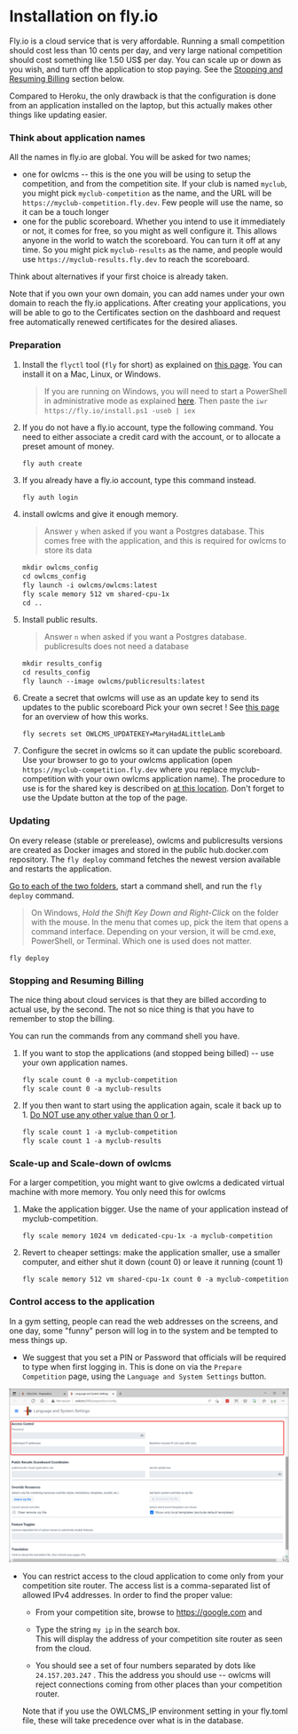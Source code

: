 # Installation on fly.io

Fly.io is a cloud service that is very affordable.  Running a small competition should cost less than 10 cents per day, and very large national competition should cost something like 1.50 US$ per day.  You can scale up or down as you wish, and turn off the application to stop paying. See the [Stopping and Resuming Billing](#stopping-and-resuming-billing) section below.

Compared to Heroku, the only drawback is that the configuration is done from an application installed on the laptop, but this actually makes other things like updating easier. 

### Think about application names

All the names in fly.io are global.  You will be asked for two names;

- one for owlcms -- this is the one you will be using to setup the competition, and from the competition site.  If your club is named `myclub`,  you might pick `myclub-competition` as the name, and the URL will be `https://myclub-competition.fly.dev`.  Few people will use the name, so it can be a touch longer
- one for the public scoreboard.  Whether you intend to use it immediately or not, it comes for free, so you might as well configure it.  This allows anyone in the world to watch the scoreboard. You can turn it off at any time. So you might pick `myclub-results` as the name, and people would use `https://myclub-results.fly.dev` to reach the scoreboard.

Think about alternatives if your first choice is already taken.

Note that if you own your own domain, you can add names under your own domain to reach the fly.io applications. After creating your applications, you will be able to go to the Certificates section on the dashboard and request free automatically renewed certificates for the desired aliases. 

### Preparation

1. Install the `flyctl` tool (`fly` for short) as explained on [this page](https://fly.io/docs/hands-on/installing/).  You can install it on a Mac, Linux, or Windows. 

   > If you are running on Windows, you will need to start a PowerShell in administrative mode as explained [here](https://www.howtogeek.com/742916/how-to-open-windows-powershell-as-an-admin-in-windows-10/).  Then paste the 
   > `iwr https://fly.io/install.ps1 -useb | iex` 

2. If you do not have a fly.io account, type the following command.   You need to either associate a credit card with the account, or to allocate a preset amount of money.

   ```
   fly auth create
   ```

3. If you already have a fly.io account, type this command instead.

   ```powershell
   fly auth login
   ```
   
4. install owlcms and give it enough memory.

   > Answer `y` when asked if you want a Postgres database.  This comes free with the application, and this is required for owlcms to store its data

   ```
   mkdir owlcms_config
   cd owlcms_config
   fly launch -i owlcms/owlcms:latest
   fly scale memory 512 vm shared-cpu-1x
   cd ..
   ```


5. Install public results.
   
   > Answer `n` when asked if you want a Postgres database.  publicresults does not need a database

   ```
   mkdir results_config
   cd results_config
   fly launch --image owlcms/publicresults:latest
   ```

6. Create a secret that owlcms will use as an update key to send its  updates to the public scoreboard  Pick your own secret !    See [this page](Remote) for an overview of how this works.

   ```
   fly secrets set OWLCMS_UPDATEKEY=MaryHadALittleLamb
   ```

7. Configure the secret in owlcms so it can update the public scoreboard.
   Use your browser to go to your owlcms application (open `https://myclub-competition.fly.dev` where you replace myclub-competition with your own owlcms application name).  The procedure to use is for the shared key is described on [at this location](Remote#configure-updates-from-owlcms).   Don't forget to use the Update button at the top of the page.

### Updating

On every release (stable or prerelease), owlcms and publicresults versions are created as Docker images and stored in the public hub.docker.com repository.  The `fly deploy` command fetches the newest version available and restarts the application.

<u>Go to each of the two folders</u>, start a command shell, and run the `fly deploy` command.

> On Windows, *Hold the Shift Key Down* *and Right-Click* on the folder with the mouse.  In the menu that comes up, pick the item that opens a command interface.  Depending on your version, it will be cmd.exe, PowerShell, or Terminal.  Which one is used does not matter.

   ```
fly deploy
   ```

### Stopping and Resuming Billing

The nice thing about cloud services is that they are billed according to actual use, by the second.  The not so nice thing is that you have to remember to stop the billing.

You can run the commands from any command shell you have.

1. If you want to stop the applications (and stopped being billed) -- use your own application names.

   ```
   fly scale count 0 -a myclub-competition
   fly scale count 0 -a myclub-results
   ```


2. If you then want to start using the application again, scale it back up to 1. <u>Do NOT use any other value than 0 or 1</u>.

   ```
   fly scale count 1 -a myclub-competition
   fly scale count 1 -a myclub-results
   ```



### Scale-up and Scale-down of owlcms

For a larger competition, you might want to give owlcms a dedicated virtual machine with more memory.  You only need this for owlcms

1. Make the application bigger.   Use the name of your application instead of myclub-competition.

   ```
   fly scale memory 1024 vm dedicated-cpu-1x -a myclub-competition
   ```
   
2. Revert to cheaper settings: make the application smaller, use a smaller computer, and either shut it down (count 0) or leave it running (count 1)

   ```
   fly scale memory 512 vm shared-cpu-1x count 0 -a myclub-competition
   ```



### Control access to the application

In a gym setting, people can read the web addresses on the screens, and one day, some "funny" person will log in to the system and be tempted to mess things up.

- We suggest that you set a PIN or Password that officials will be required to type when first logging in.  This is done on via the `Prepare Competition` page, using the `Language and System Settings` button.

![053_editPIN](img/PublicResults/053_editPIN.png)

- You can restrict access to the cloud application to come only from your competition site router. The access list is a comma-separated list of allowed IPv4 addresses.   In order to find the proper value:

  - From your competition site, browse to https://google.com and 

  - Type the string  `my ip`  in the search box.  
    This will display the address of your competition site router as seen from the cloud.  

  - You should see a set of four numbers separated by dots like `24.157.203.247`  . This the address you should use -- owlcms will reject connections coming from other places than your competition router. 

  Note that if you use the OWLCMS_IP environment setting in your fly.toml file, these will take precedence over what is in the database.
